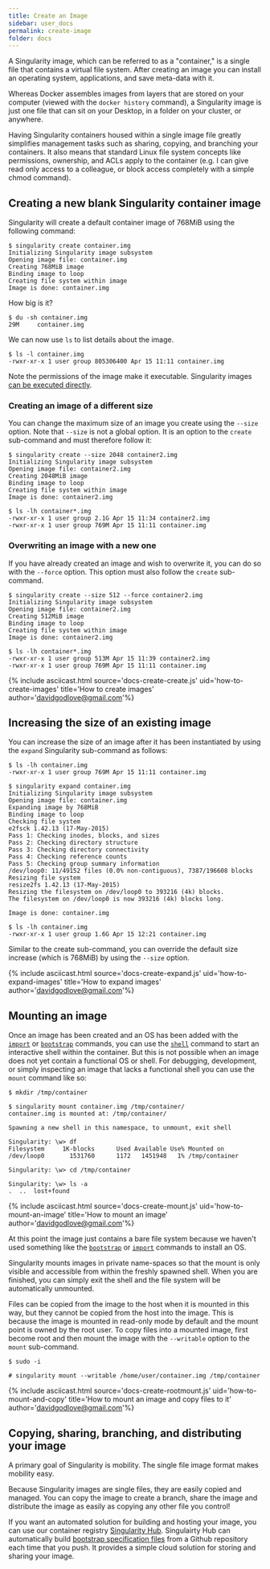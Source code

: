 ```yaml
---
title: Create an Image
sidebar: user_docs
permalink: create-image
folder: docs
---
```


A Singularity image, which can be referred to as a "container," is a single file that contains a virtual file system. After creating an image you can install an operating system, applications, and save meta-data with it.

Whereas Docker assembles images from layers that are stored on your computer (viewed with the `docker history` command), a Singularity image is just one file that can sit on your Desktop, in a folder on your cluster, or anywhere.

Having Singularity containers housed within a single image file greatly simplifies management tasks such as sharing, copying, and branching your containers. It also means that standard Linux file system concepts like permissions, ownership, and ACLs apply to the container (e.g. I can give read only access to a colleague, or block access completely with a simple chmod command).

## Creating a new blank Singularity container image
Singularity will create a default container image of 768MiB using the following command:

```
$ singularity create container.img
Initializing Singularity image subsystem
Opening image file: container.img
Creating 768MiB image
Binding image to loop
Creating file system within image
Image is done: container.img
```
How big is it?

```
$ du -sh container.img 
29M     container.img
```

We can now use `ls` to list details about the image.

```
$ ls -l container.img 
-rwxr-xr-x 1 user group 805306400 Apr 15 11:11 container.img
```

Note the permissions of the image make it executable. Singularity images [can be executed directly](/docs-run).

### Creating an image of a different size

You can change the maximum size of an image you create using the `--size` option. Note that `--size` is not a global option.  It is an option to the `create` sub-command and must therefore follow it:

```
$ singularity create --size 2048 container2.img
Initializing Singularity image subsystem
Opening image file: container2.img
Creating 2048MiB image
Binding image to loop
Creating file system within image
Image is done: container2.img

$ ls -lh container*.img 
-rwxr-xr-x 1 user group 2.1G Apr 15 11:34 container2.img
-rwxr-xr-x 1 user group 769M Apr 15 11:11 container.img
```

### Overwriting an image with a new one

If you have already created an image and wish to overwrite it, you can do so with the `--force` option.  This option must also follow the `create` sub-command.

```
$ singularity create --size 512 --force container2.img
Initializing Singularity image subsystem
Opening image file: container2.img
Creating 512MiB image
Binding image to loop
Creating file system within image
Image is done: container2.img

$ ls -lh container*.img 
-rwxr-xr-x 1 user group 513M Apr 15 11:39 container2.img
-rwxr-xr-x 1 user group 769M Apr 15 11:11 container.img
```

{% include asciicast.html source='docs-create-create.js' uid='how-to-create-images' title='How to create images' author='davidgodlove@gmail.com'%}

## Increasing the size of an existing image
You can increase the size of an image after it has been instantiated by using the `expand` Singularity sub-command as follows:

```
$ ls -lh container.img 
-rwxr-xr-x 1 user group 769M Apr 15 11:11 container.img

$ singularity expand container.img 
Initializing Singularity image subsystem
Opening image file: container.img
Expanding image by 768MiB
Binding image to loop
Checking file system
e2fsck 1.42.13 (17-May-2015)
Pass 1: Checking inodes, blocks, and sizes
Pass 2: Checking directory structure
Pass 3: Checking directory connectivity
Pass 4: Checking reference counts
Pass 5: Checking group summary information
/dev/loop0: 11/49152 files (0.0% non-contiguous), 7387/196608 blocks
Resizing file system
resize2fs 1.42.13 (17-May-2015)
Resizing the filesystem on /dev/loop0 to 393216 (4k) blocks.
The filesystem on /dev/loop0 is now 393216 (4k) blocks long.

Image is done: container.img

$ ls -lh container.img 
-rwxr-xr-x 1 user group 1.6G Apr 15 12:21 container.img
```

Similar to the create sub-command, you can override the default size increase (which is 768MiB) by using the `--size` option.

{% include asciicast.html source='docs-create-expand.js' uid='how-to-expand-images' title='How to expand images' author='davidgodlove@gmail.com'%}

## Mounting an image
Once an image has been created and an OS has been added with the [`import`](/docs-import) or [`bootstrap`](/docs-bootstrap) commands, you can use the [`shell`](/docs-shell) command to start an interactive shell within the container. But this is not possible when an image does not yet contain a functional OS or shell. For debugging, development, or simply inspecting an image that lacks a functional shell you can use the `mount` command like so:

```
$ mkdir /tmp/container

$ singularity mount container.img /tmp/container/
container.img is mounted at: /tmp/container/

Spawning a new shell in this namespace, to unmount, exit shell

Singularity: \w> df
Filesystem     1K-blocks      Used Available Use% Mounted on
/dev/loop0       1531760      1172   1451948   1% /tmp/container

Singularity: \w> cd /tmp/container

Singularity: \w> ls -a
.  ..  lost+found
```

{% include asciicast.html source='docs-create-mount.js' uid='how-to-mount-an-image' title='How to mount an image' author='davidgodlove@gmail.com'%}

At this point the image just contains a bare file system because we haven't used something like the [`bootstrap`](docs-bootstrap) or [`import`](docs-import) commands to install an OS. 
 
Singularity mounts images in private name-spaces so that the mount is only visible and accessible from within the freshly spawned shell. When you are finished, you can simply exit the shell and the file system will be automatically unmounted.

Files can be copied from the image to the host when it is mounted in this way, but they cannot be copied from the host into the image.  This is because the image is mounted in read-only mode by default and the mount point is owned by the root user.  To copy files into a mounted image, first become root and then mount the image with the `--writable` option to the `mount` sub-command.

```
$ sudo -i

# singularity mount --writable /home/user/container.img /tmp/container
```

{% include asciicast.html source='docs-create-rootmount.js' uid='how-to-mount-and-copy' title='How to mount an image and copy files to it' author='davidgodlove@gmail.com'%}

## Copying, sharing, branching, and distributing your image
A primary goal of Singularity is mobility. The single file image format makes mobility easy.

Because Singularity images are single files, they are easily copied and managed. You can copy the image to create a branch, share the image and distribute the image as easily as copying any other file you control! 

If you want an automated solution for building and hosting your image, you can use our container registry <a href="https://singularity-hub.org" target="_blank">Singularity Hub</a>. Singulairty Hub can automatically build [bootstrap specification files](/bootstrap-image#the-bootstrap-definition-file) from a Github repository each time that you push. It provides a simple cloud solution for storing and sharing your image.  

